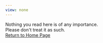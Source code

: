 ```yaml
---
view: none
---
```


Nothing you read here is of any importance.<br>Please don't treat it as such.<br><a href="https://nadyanay.me">Return to Home Page</a>
